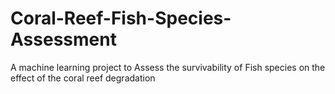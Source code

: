 # Coral-Reef-Fish-Species-Assessment
A machine learning project to Assess the survivability of Fish species on the effect of the coral reef degradation 
